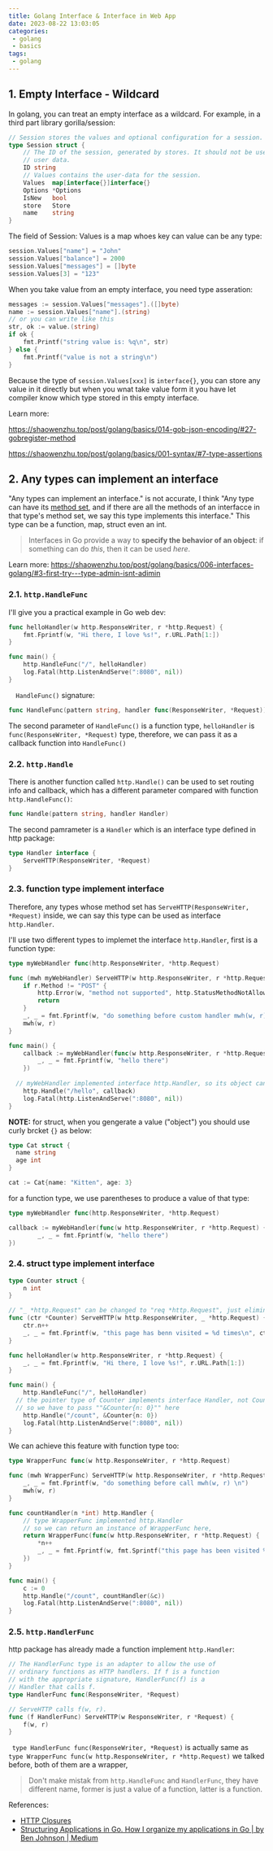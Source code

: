 ```yaml
---
title: Golang Interface & Interface in Web App
date: 2023-08-22 13:03:05
categories:
 - golang
 - basics
tags:
 - golang
---
```


## 1. Empty Interface - Wildcard

In golang, you can treat an empty interface as a wildcard. For example, in a third part library gorilla/session:

```go
// Session stores the values and optional configuration for a session.
type Session struct {
	// The ID of the session, generated by stores. It should not be used for
	// user data.
	ID string
	// Values contains the user-data for the session.
	Values  map[interface{}]interface{}
	Options *Options
	IsNew   bool
	store   Store
	name    string
}
```

The field of Session: Values is a map whoes key can value can be any type:

```go
session.Values["name"] = "John"
session.Values["balance"] = 2000
session.Values["messages"] = []byte
session.Values[3] = "123"
```

When you take value from an empty interface, you need type asseration:

```go
messages := session.Values["messages"].([]byte)
name := session.Values["name"].(string)
// or you can write like this
str, ok := value.(string)
if ok {
    fmt.Printf("string value is: %q\n", str)
} else {
    fmt.Printf("value is not a string\n")
}
```

Because  the type of  ` session.Values[xxx] ` is `interface{}`, you can store any value in it directly but when you wnat take value form it you have let compiler know which type stored in this empty interface. 

Learn more: 

https://shaowenzhu.top/post/golang/basics/014-gob-json-encoding/#27-gobregister-method

https://shaowenzhu.top/post/golang/basics/001-syntax/#7-type-assertions

## 2. Any types can implement an interface

"Any types can implement an interface." is not accurate, I think "Any type can have its [method set](https://golang.org/ref/spec#Method_sets), and if there are all the methods of an interfacce in that type's method set, we say this type implements this interface." This type can be a function, map, struct even an int. 

>Interfaces in Go provide a way to **specify the behavior of an object**: if something can do *this*, then it can be used *here*.

Learn more: https://shaowenzhu.top/post/golang/basics/006-interfaces-golang/#3-first-try---type-admin-isnt-adimin

### 2.1. `http.HandleFunc`

I'll give you a practical example in Go web dev:

```go
func helloHandler(w http.ResponseWriter, r *http.Request) {
    fmt.Fprintf(w, "Hi there, I love %s!", r.URL.Path[1:])
}

func main() {
    http.HandleFunc("/", helloHandler)
    log.Fatal(http.ListenAndServe(":8080", nil))
}
```

`  HandleFunc()`  signature:

```go
func HandleFunc(pattern string, handler func(ResponseWriter, *Request))
```

The second parameter of `HandleFunc()` is a function type, `helloHandler` is `func(ResponseWriter, *Request)` type, therefore, we can pass it as a callback function into `HandleFunc()`

### 2.2. `http.Handle` 

There is another function called `http.Handle()` can be used to set routing info and callback, which has a different parameter compared with function `http.HandleFunc()`:

```go
func Handle(pattern string, handler Handler)
```

The second pamrameter is a `Handler` which is an interface type defined in http package:

```go
type Handler interface {
	ServeHTTP(ResponseWriter, *Request)
}
```

### 2.3. function type implement interface

Therefore, any types whose method set has `ServeHTTP(ResponseWriter, *Request)` inside, we can say this type can be used as interface `http.Handler`. 

I'll use two different types to implemet the interface `http.Handler`, first is a function type:

```go
type myWebHandler func(http.ResponseWriter, *http.Request)

func (mwh myWebHandler) ServeHTTP(w http.ResponseWriter, r *http.Request) {
	if r.Method != "POST" {
		http.Error(w, "method not supported", http.StatusMethodNotAllowed)
		return
	}
	_, _ = fmt.Fprintf(w, "do something before custom handler mwh(w, r)")
	mwh(w, r)
}

func main() {
	callback := myWebHandler(func(w http.ResponseWriter, r *http.Request) {
		_, _ = fmt.Fprintf(w, "hello there")
	})
	
  // myWebHandler implemented interface http.Handler, so its object can passed here
	http.Handle("/hello", callback)
	log.Fatal(http.ListenAndServe(":8080", nil))
}
```

**NOTE:** for struct, when you gengerate a value ("object") you should use curly brcket `{}` as below:

```go
type Cat struct {
  name string
  age int
}

cat := Cat{name: "Kitten", age: 3}
```

for a function  type, we use parentheses to produce a value of that type:

```go
type myWebHandler func(http.ResponseWriter, *http.Request)

callback := myWebHandler(func(w http.ResponseWriter, r *http.Request) {
		_, _ = fmt.Fprintf(w, "hello there")
})
```

### 2.4. struct type implement interface

```go
type Counter struct {
	n int
}

// "_ *http.Request" can be changed to "req *http.Request", just eliminate warning
func (ctr *Counter) ServeHTTP(w http.ResponseWriter, _ *http.Request) {
	ctr.n++
	_, _ = fmt.Fprintf(w, "this page has benn visited = %d times\n", ctr.n)
}

func helloHandler(w http.ResponseWriter, r *http.Request) {
	_, _ = fmt.Fprintf(w, "Hi there, I love %s!", r.URL.Path[1:])
}

func main() {
	http.HandleFunc("/", helloHandler)
  // the pointer type of Counter implements interface Handler, not Counter, 
  // so we have to pass ""&Counter{n: 0}"" here
	http.Handle("/count", &Counter{n: 0})
	log.Fatal(http.ListenAndServe(":8080", nil))
}
```

We can achieve this feature with function type too:

```go
type WrapperFunc func(w http.ResponseWriter, r *http.Request)

func (mwh WrapperFunc) ServeHTTP(w http.ResponseWriter, r *http.Request) {
	_, _ = fmt.Fprintf(w, "do something before call mwh(w, r) \n")
	mwh(w, r)
}

func countHandler(n *int) http.Handler {
	// type WrapperFunc implemented http.Handler
	// so we can return an instance of WrapperFunc here,
	return WrapperFunc(func(w http.ResponseWriter, r *http.Request) {
		*n++
		_, _ = fmt.Fprintf(w, fmt.Sprintf("this page has been visited %d times\n", *n))
	})
}

func main() {
	c := 0
	http.Handle("/count", countHandler(&c))
	log.Fatal(http.ListenAndServe(":8080", nil))
}
```

### 2.5. `http.HandlerFunc` 

http package has already made a function implement `http.Handler`:

```go
// The HandlerFunc type is an adapter to allow the use of
// ordinary functions as HTTP handlers. If f is a function
// with the appropriate signature, HandlerFunc(f) is a
// Handler that calls f.
type HandlerFunc func(ResponseWriter, *Request)

// ServeHTTP calls f(w, r).
func (f HandlerFunc) ServeHTTP(w ResponseWriter, r *Request) {
	f(w, r)
}
```

` type HandlerFunc func(ResponseWriter, *Request)`  is actually same as `type WrapperFunc func(w http.ResponseWriter, r *http.Request)` we talked before, both of them are a wrapper, 

> Don't make mistak from `http.HandleFunc`  and `HandlerFunc`, they have different name, former is just a value of a function, latter is a function. 

References:

- [HTTP Closures](https://gist.github.com/tsenart/5fc18c659814c078378d)
- [Structuring Applications in Go. How I organize my applications in Go | by Ben Johnson | Medium](https://medium.com/@benbjohnson/structuring-applications-in-go-3b04be4ff091)
